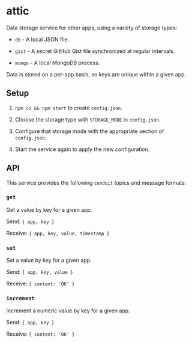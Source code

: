 # attic

Data storage service for other apps, using a variety of storage types:

* `db` - A local JSON file.

* `gist` - A secret GitHub Gist file synchronized at regular intervals.

* `mongo` - A local MongoDB process.

Data is stored on a per-app basis, so keys are unique within a given app.


## Setup

1. `npm ci && npm start` to create `config.json`.

2. Choose the storage type with `STORAGE_MODE` in `config.json`.

3. Configure that storage mode with the appropriate section of `config.json`.

4. Start the service again to apply the new configuration.


## API

This service provides the following `conduit` topics and message formats:

### `get`

Get a value by key for a given app.

Send: `{ app, key }`

Receive: `{ app, key, value, timestamp }`

### `set`

Set a value by key for a given app.

Send: `{ app, key, value }`

Receive: `{ content: 'OK' }`

### `increment`

Increment a numeric value by key for a given app.

Send: `{ app, key }`

Receive: `{ content: 'OK' }`
